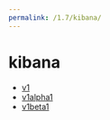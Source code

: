 ```yaml
---
permalink: /1.7/kibana/
---
```


# kibana



* [v1](v1/index.md)
* [v1alpha1](v1alpha1/index.md)
* [v1beta1](v1beta1/index.md)
